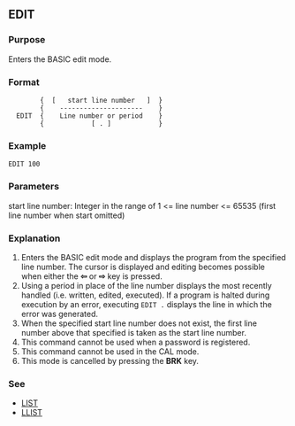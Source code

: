 ## EDIT

### Purpose
Enters the BASIC edit mode.

### Format
```basic
        {  [   start line number   ]  }
        {    ---------------------    }
  EDIT  {    Line number or period    }
        {            [ . ]            }
```

### Example 
```basic
EDIT 100
```

### Parameters
start line number: Integer in the range of 1 <= line number <= 65535 (first line
number when start omitted)

### Explanation
1. Enters the BASIC edit mode and displays the program from the specified line number.
The cursor is displayed and editing becomes possible when either the **⇦** or 
**⇨** key is pressed.
2. Using a period in place of the line number displays the most recently handled
   (i.e. written, edited, executed). If a program is halted during execution by an error,
   executing `EDIT .` displays the line in which the error was generated.
3. When the specified start line number does not exist, the first line number above
that specified is taken as the start line number.
4. This command cannot be used when a password is registered.
5. This command cannot be used in the CAL mode.
6. This mode is cancelled by pressing the **BRK** key.

### See
 - [LIST](LIST.md)
 - [LLIST](LLIST.md)
